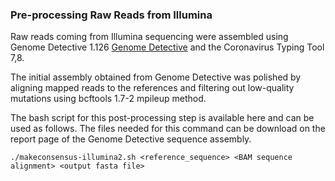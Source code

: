 ### Pre-processing Raw Reads from Illumina

Raw reads coming from Illumina sequencing were assembled using Genome Detective 1.126 [Genome Detective](https://www.genomedetective.com/) and the Coronavirus Typing Tool 7,8. 

The initial assembly obtained from Genome Detective was polished by aligning mapped reads to the references and filtering out low-quality mutations using bcftools 1.7-2 mpileup method. 

The bash script for this post-processing step is available here and can be used as follows. The files needed for this command can be download on the report page of the Genome Detective sequence assembly. 

`./makeconsensus-illumina2.sh <reference_sequence> <BAM sequence alignment> <output fasta file>` 
